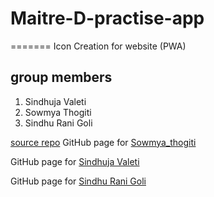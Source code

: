 
# Maitre-D-practise-app
=======
Icon Creation for website (PWA)
## group members
1. Sindhuja Valeti
2. Sowmya Thogiti
3. Sindhu Rani Goli

 [source repo](https://github.com/Sindhujav18/group-workshop)
GitHub page for [Sowmya_thogiti](https://github.com/sowmyathogiti)

GitHub page for [Sindhuja Valeti](https://github.com/Sindhujav18)

GitHub page for [Sindhu Rani Goli](https://github.com/sindhurani29)

